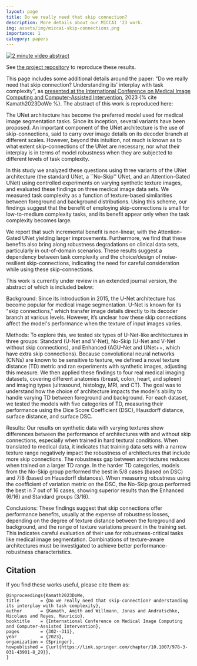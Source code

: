 ```yaml
---
layout: page
title: Do we really need that skip connection?
description: More details about our MICCAI '23 work.
img: assets/img/miccai-skip-connections.png
importance: 1
category: papers
---
```


[![2 minute video abstract](https://img.youtube.com/vi/YreG6vC64aw/0.jpg)](https://www.youtube.com/watch?v=YreG6vC64aw)

See [the project repository](https://github.com/amithjkamath/to_skip_or_not) to reproduce these results.

This page includes some additional details around the paper: "Do we really need that skip connection? Understanding its' interplay with task complexity", as [presented at the International Conference on Medical Image Computing and Computer-Assisted Intervention](https://link.springer.com/chapter/10.1007/978-3-031-43901-8_29), 2023 {% cite Kamath2023DoWe %}. The abstract of this work is reproduced here:

The UNet architecture has become the preferred model used for medical image segmentation tasks. Since its inception, several variants have been proposed. An important component of the UNet architecture is the use of skip-connections, said to carry over image details on its decoder branch at different scales.  However, beyond this intuition, not much is known as to what extent skip-connections of the UNet are necessary, nor what their interplay is in terms of model robustness when they are subjected to different levels of task complexity. 

In this study we analyzed these questions using three variants of the UNet architecture (the standard UNet, a ``No-Skip'' UNet, and an Attention-Gated UNet) using controlled experiments on varying synthetic texture images, and evaluated these findings on three medical image data sets. We measured task complexity as a function of texture-based similarities between foreground and background distributions. Using this scheme, our findings suggest that the benefit of employing skip-connections is small for low-to-medium complexity tasks, and its benefit appear only when the task complexity becomes large. 

We report that such incremental benefit is non-linear, with the Attention-Gated UNet yielding larger improvements. Furthermore, we find that these benefits also bring along robustness degradations on clinical data sets, particularly in out-of-domain scenarios. These results suggest a dependency between task complexity and the choice/design of noise-resilient skip-connections, indicating the need for careful consideration while using these skip-connections.

This work is currently under review in an extended journal version, the abstract of which is included below:

Background: Since its introduction in 2015, the U-Net architecture has become popular for medical image segmentation. U-Net is known for its "skip connections," which transfer image details directly to its decoder branch at various levels. However, it’s unclear how these skip connections affect the model's performance when the texture of input images varies.

Methods: To explore this, we tested six types of U-Net-like architectures in three groups: Standard (U-Net and V-Net), No-Skip (U-Net and V-Net without skip connections), and Enhanced (AGU-Net and UNet++, which have extra skip connections). Because convolutional neural networks (CNNs) are known to be sensitive to texture, we defined a novel texture distance (TD) metric and ran experiments with synthetic images, adjusting this measure. We then applied these findings to four real medical imaging datasets, covering different anatomies (breast, colon, heart, and spleen) and imaging types (ultrasound, histology, MRI, and CT). The goal was to understand how the choice of architecture impacts the model's ability to handle varying TD between foreground and background. For each dataset, we tested the models with five categories of TD, measuring their performance using the Dice Score Coefficient (DSC), Hausdorff distance, surface distance, and surface DSC.

Results: Our results on synthetic data with varying textures show differences between the performance of architectures with and without skip connections, especially when trained in hard textural conditions. When translated to medical data, it indicates that training data sets with a narrow texture range negatively impact the robustness of architectures that include more skip connections. The robustness gap between architectures reduces when trained on a larger TD range. In the harder TD categories, models from the No-Skip group performed the best in 5/8 cases (based on DSC) and 7/8 (based on Hausdorff distances). When measuring robustness using the coefficient of variation metric on the DSC, the No-Skip group performed the best in 7 out of 16 cases, showing superior results than the Enhanced (6/16) and Standard groups (3/16). 

Conclusions: These findings suggest that skip connections offer performance benefits, usually at the expense of robustness losses, depending on the degree of texture distance between the foreground and background, and the range of texture variations present in the training set. This indicates careful evaluation of their use for robustness-critical tasks like medical image segmentation. Combinations of texture-aware architectures must be investigated to achieve better performance-robustness characteristics.

Citation
------

If you find these works useful, please cite them as:

    @inproceedings{Kamath2023DoWe,
    title        = {Do we really need that skip-connection? understanding its interplay with task complexity},
    author       = {Kamath, Amith and Willmann, Jonas and Andratschke, Nicolaus and Reyes, Mauricio},
    booktitle    = {International Conference on Medical Image Computing and Computer-Assisted Intervention},
    pages        = {302--311},
    year         = {2023},
    organization = {Springer},
    howpublished = {\url{https://link.springer.com/chapter/10.1007/978-3-031-43901-8_29}},
    }